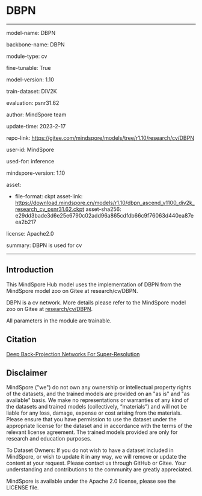 # DBPN

---

model-name: DBPN

backbone-name: DBPN

module-type: cv

fine-tunable: True

model-version: 1.10

train-dataset: DIV2K

evaluation: psnr31.62

author: MindSpore team

update-time: 2023-2-17

repo-link: <https://gitee.com/mindspore/models/tree/r1.10/research/cv/DBPN>

user-id: MindSpore

used-for: inference

mindspore-version: 1.10

asset:

-
    file-format: ckpt
    asset-link: <https://download.mindspore.cn/models/r1.10/dbpn_ascend_v1100_div2k_research_cv_psnr31.62.ckpt>
    asset-sha256: e29dd3bade3d6e25e6790c02add96a865cdfdb66c9f76063d440ea87eea2b217

license: Apache2.0

summary: DBPN is used for cv

---

## Introduction

This MindSpore Hub model uses the implementation of DBPN from the MindSpore model zoo on Gitee at research/cv/DBPN.

DBPN is a cv network. More details please refer to the MindSpore model zoo on Gitee at [research/cv/DBPN](https://gitee.com/mindspore/models/blob/r1.10/research/cv/DBPN/README.md).

All parameters in the module are trainable.

## Citation

[Deep Back-Projection Networks For Super-Resolution](https://arxiv.org/pdf/1803.02735.pdf)

## Disclaimer

MindSpore ("we") do not own any ownership or intellectual property rights of the datasets, and the trained models are provided on an "as is" and "as available" basis. We make no representations or warranties of any kind of the datasets and trained models (collectively, “materials”) and will not be liable for any loss, damage, expense or cost arising from the materials. Please ensure that you have permission to use the dataset under the appropriate license for the dataset and in accordance with the terms of the relevant license agreement. The trained models provided are only for research and education purposes.

To Dataset Owners: If you do not wish to have a dataset included in MindSpore, or wish to update it in any way, we will remove or update the content at your request. Please contact us through GitHub or Gitee. Your understanding and contributions to the community are greatly appreciated.

MindSpore is available under the Apache 2.0 license, please see the LICENSE file.
